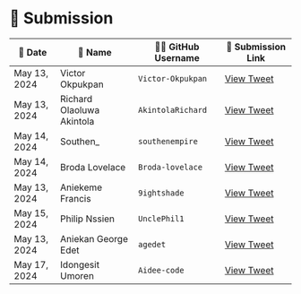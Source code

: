 # 📄 Submission


| 📅 Date       | 👤 Name                    | 🧑‍💻 GitHub Username | 🔗 Submission Link                                                                 |
|--------------|----------------------------|----------------------|------------------------------------------------------------------------------------|
| May 13, 2024 | Victor Okpukpan            | `Victor-Okpukpan`    | [View Tweet](https://twitter.com/victorokpukpan_/status/1790111523941109822)      |
| May 13, 2024 | Richard Olaoluwa Akintola  | `AkintolaRichard`    | [View Tweet](https://twitter.com/AkintolaOlaolu6/status/1790123424829804965)      |
| May 14, 2024 | Southen_                   | `southenempire`      | [View Tweet](https://x.com/Southen13/status/1790503008683348025)                  |
| May 14, 2024 | Broda Lovelace             | `Broda-lovelace`     | [View Tweet](https://twitter.com/Broda_Lovelace/status/1790394735716118978)       |
| May 13, 2024 | Aniekeme Francis           | `9ightshade`         | [View Tweet](https://x.com/9ightshade/status/1790131564430430695)                 |
| May 15, 2024 | Philip Nssien              | `UnclePhil1`         | [View Tweet](https://x.com/PhilipNssien/status/1790704015791272443)               |
| May 13, 2024 | Aniekan George Edet        | `agedet`             | [View Tweet](https://twitter.com/agedet9060/status/1790119650778304685)           |
| May 17, 2024 | Idongesit Umoren           | `Aidee-code`         | [View Tweet](https://x.com/Umoren__/status/1791295222644658306)                   |
